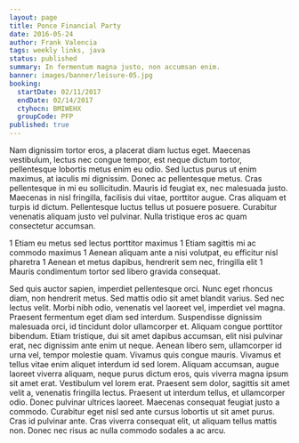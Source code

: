 ```yaml
---
layout: page
title: Ponce Financial Party
date: 2016-05-24
author: Frank Valencia
tags: weekly links, java
status: published
summary: In fermentum magna justo, non accumsan enim.
banner: images/banner/leisure-05.jpg
booking:
  startDate: 02/11/2017
  endDate: 02/14/2017
  ctyhocn: BMIWEHX
  groupCode: PFP
published: true
---
```

Nam dignissim tortor eros, a placerat diam luctus eget. Maecenas vestibulum, lectus nec congue tempor, est neque dictum tortor, pellentesque lobortis metus enim eu odio. Sed luctus purus ut enim maximus, at iaculis mi dignissim. Donec ac pellentesque metus. Cras pellentesque in mi eu sollicitudin. Mauris id feugiat ex, nec malesuada justo. Maecenas in nisl fringilla, facilisis dui vitae, porttitor augue. Cras aliquam et turpis id dictum. Pellentesque luctus tellus ut posuere posuere. Curabitur venenatis aliquam justo vel pulvinar. Nulla tristique eros ac quam consectetur accumsan.

1 Etiam eu metus sed lectus porttitor maximus
1 Etiam sagittis mi ac commodo maximus
1 Aenean aliquam ante a nisi volutpat, eu efficitur nisl pharetra
1 Aenean et metus dapibus, hendrerit sem nec, fringilla elit
1 Mauris condimentum tortor sed libero gravida consequat.

Sed quis auctor sapien, imperdiet pellentesque orci. Nunc eget rhoncus diam, non hendrerit metus. Sed mattis odio sit amet blandit varius. Sed nec lectus velit. Morbi nibh odio, venenatis vel laoreet vel, imperdiet vel magna. Praesent fermentum eget diam sed interdum. Suspendisse dignissim malesuada orci, id tincidunt dolor ullamcorper et. Aliquam congue porttitor bibendum. Etiam tristique, dui sit amet dapibus accumsan, elit nisi pulvinar erat, nec dignissim ante enim ut neque. Aenean libero sem, ullamcorper id urna vel, tempor molestie quam. Vivamus quis congue mauris.
Vivamus et tellus vitae enim aliquet interdum id sed lorem. Aliquam accumsan, augue laoreet viverra aliquam, neque purus dictum eros, quis viverra magna ipsum sit amet erat. Vestibulum vel lorem erat. Praesent sem dolor, sagittis sit amet velit a, venenatis fringilla lectus. Praesent ut interdum tellus, et ullamcorper odio. Donec pulvinar ultrices laoreet. Maecenas consequat feugiat justo a commodo. Curabitur eget nisl sed ante cursus lobortis ut sit amet purus. Cras id pulvinar ante. Cras viverra consequat elit, ut aliquam tellus mattis non. Donec nec risus ac nulla commodo sodales a ac arcu.
